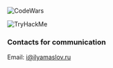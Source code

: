 ![CodeWars](https://www.codewars.com/users/mipnorip/badges/large)

![TryHackMe](https://tryhackme-badges.s3.amazonaws.com/f6d1ops.png)


### Contacts for communication

Email: i@ilyamaslov.ru
